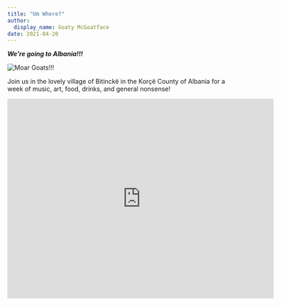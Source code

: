 ```yaml
---
title: "Um Where?"
author: 
  display_name: Goaty McGoatface
date: 2021-04-20
---
```

___We're going to Albania!!!___

![Moar Goats!!!](/images/travel.png)

Join us in the lovely village of Bitinckë in the Korçë County of Albania for a
week of music, art, food, drinks, and general nonsense! 

<iframe src="http://www.google.com/maps/embed?pb=!1m18!1m12!1m3!1d6054.512120231963!2d20.97829693089989!3d40.64628561735642!2m3!1f0!2f0!3f0!3m2!1i1024!2i768!4f13.1!3m3!1m2!1s0x1350a971a5fb8d3d%3A0x235b62fd14c71636!2sBitinck%C3%AB%2C%20Albania!5e0!3m2!1sen!2sus!4v1645899984235!5m2!1sen!2sus" width="600" height="450" style="border:0;" allowfullscreen="" loading="lazy"></iframe>
